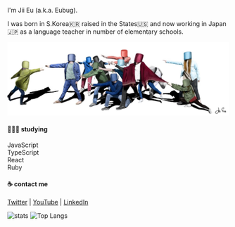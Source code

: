 I'm Jii Eu (a.k.a. Eubug).

I was born in S.Korea🇰🇷 raised in the States🇺🇸 and now working in Japan🇯🇵 as a language teacher in number of elementary schools. 

![Drawing](./asa.jpg)

#### 👨🏻‍💻 studying
JavaScript <br />
TypeScript <br />
React <br />
Ruby <br />

#### ☕️ contact me
[Twitter](https://twitter.com/eubug17) | 
[YouTube](https://www.youtube.com/channel/UC8hY3wjYlK2U9W4fqKN598Q?view_as=subscriber) | 
[LinkedIn](https://www.linkedin.com/in/jioneeu/)

![stats](https://github-readme-stats.vercel.app/api?username=eubug17&show_icons=true) ![Top Langs](https://github-readme-stats.vercel.app/api/top-langs/?username=eubug17&layout=compact)
